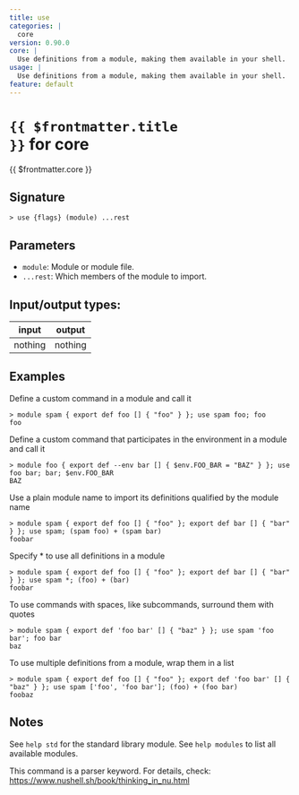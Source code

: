 ```yaml
---
title: use
categories: |
  core
version: 0.90.0
core: |
  Use definitions from a module, making them available in your shell.
usage: |
  Use definitions from a module, making them available in your shell.
feature: default
---
```


<!-- This file is automatically generated. Please edit the command in https://github.com/nushell/nushell instead. -->

# <code>{{ $frontmatter.title }}</code> for core

<div class='command-title'>{{ $frontmatter.core }}</div>

## Signature

`> use {flags} (module) ...rest`

## Parameters

- `module`: Module or module file.
- `...rest`: Which members of the module to import.

## Input/output types:

| input   | output  |
| ------- | ------- |
| nothing | nothing |

## Examples

Define a custom command in a module and call it

```nu
> module spam { export def foo [] { "foo" } }; use spam foo; foo
foo
```

Define a custom command that participates in the environment in a module and call it

```nu
> module foo { export def --env bar [] { $env.FOO_BAR = "BAZ" } }; use foo bar; bar; $env.FOO_BAR
BAZ
```

Use a plain module name to import its definitions qualified by the module name

```nu
> module spam { export def foo [] { "foo" }; export def bar [] { "bar" } }; use spam; (spam foo) + (spam bar)
foobar
```

Specify \* to use all definitions in a module

```nu
> module spam { export def foo [] { "foo" }; export def bar [] { "bar" } }; use spam *; (foo) + (bar)
foobar
```

To use commands with spaces, like subcommands, surround them with quotes

```nu
> module spam { export def 'foo bar' [] { "baz" } }; use spam 'foo bar'; foo bar
baz
```

To use multiple definitions from a module, wrap them in a list

```nu
> module spam { export def foo [] { "foo" }; export def 'foo bar' [] { "baz" } }; use spam ['foo', 'foo bar']; (foo) + (foo bar)
foobaz
```

## Notes

See `help std` for the standard library module.
See `help modules` to list all available modules.

This command is a parser keyword. For details, check:
https://www.nushell.sh/book/thinking_in_nu.html
